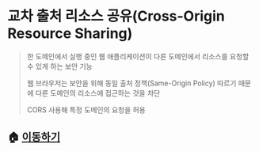 # 교차 출처 리소스 공유(Cross-Origin Resource Sharing)

> 한 도메인에서 실행 중인 웹 애플리케이션이 다른 도메인에서 리소스를 요청할 수 있게 하는 보안 기능
>
> 웹 브라우저는 보안을 위해 동일 출처 정책(Same-Origin Policy) 따르기 때문에 다른 도메인의 리소스에 접근하는 것을 차단
>
> CORS 사용해 특정 도메인의 요청을 허용

## 🏠 [이동하기](../../README.md)
